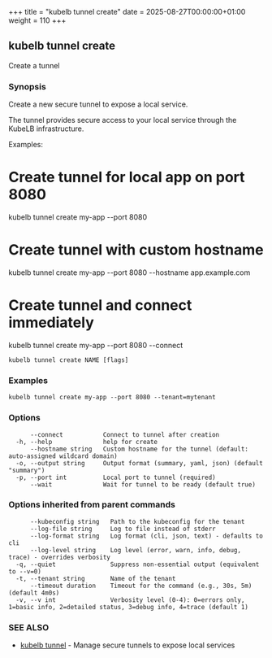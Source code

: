 +++
title = "kubelb tunnel create"
date = 2025-08-27T00:00:00+01:00
weight = 110
+++

## kubelb tunnel create

Create a tunnel

### Synopsis

Create a new secure tunnel to expose a local service.

The tunnel provides secure access to your local service through the KubeLB infrastructure.

Examples:
  # Create tunnel for local app on port 8080
  kubelb tunnel create my-app --port 8080

  # Create tunnel with custom hostname
  kubelb tunnel create my-app --port 8080 --hostname app.example.com

  # Create tunnel and connect immediately
  kubelb tunnel create my-app --port 8080 --connect


```
kubelb tunnel create NAME [flags]
```

### Examples

```
kubelb tunnel create my-app --port 8080 --tenant=mytenant
```

### Options

```
      --connect           Connect to tunnel after creation
  -h, --help              help for create
      --hostname string   Custom hostname for the tunnel (default: auto-assigned wildcard domain)
  -o, --output string     Output format (summary, yaml, json) (default "summary")
  -p, --port int          Local port to tunnel (required)
      --wait              Wait for tunnel to be ready (default true)
```

### Options inherited from parent commands

```
      --kubeconfig string   Path to the kubeconfig for the tenant
      --log-file string     Log to file instead of stderr
      --log-format string   Log format (cli, json, text) - defaults to cli
      --log-level string    Log level (error, warn, info, debug, trace) - overrides verbosity
  -q, --quiet               Suppress non-essential output (equivalent to --v=0)
  -t, --tenant string       Name of the tenant
      --timeout duration    Timeout for the command (e.g., 30s, 5m) (default 4m0s)
  -v, --v int               Verbosity level (0-4): 0=errors only, 1=basic info, 2=detailed status, 3=debug info, 4=trace (default 1)
```

### SEE ALSO

* [kubelb tunnel](../kubelb_tunnel)	 - Manage secure tunnels to expose local services
